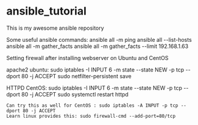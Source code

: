 # ansible_tutorial


This is my awesome ansible repository

Some useful ansible commands:
ansible all -m ping
ansible all --list-hosts
ansible all -m gather_facts
ansible all -m gather_facts --limit 192.168.1.63

Setting firewall after installing webserver on Ubuntu and CentOS

apache2 ubuntu:
sudo iptables -I INPUT 6 -m state --state NEW -p tcp --dport 80 -j ACCEPT
sudo netfilter-persistent save

HTTPD CentOS:
sudo iptables -I INPUT 6 -m state --state NEW -p tcp --dport 80 -j ACCEPT
sudo systemctl restart httpd
    
    Can try this as well for CentOS : sudo iptables -A INPUT -p tcp --dport 80 -j ACCEPT
    Learn linux provides this: sudo firewall-cmd --add-port=80/tcp



